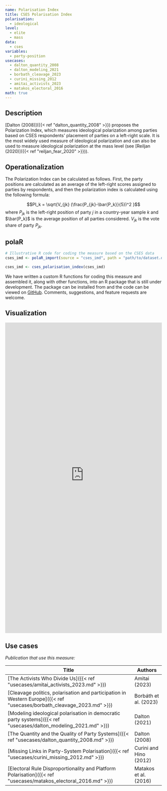 ```yaml
---
name: Polarisation Index
title: CSES Polarisation Index
polarisation:
  - ideological
level:
  - elite
  - mass
data:
  - cses
variables:
  - party-position
usecases:
  - dalton_quantity_2008
  - dalton_modeling_2021
  - borbath_cleavage_2023
  - curini_missing_2012
  - amitai_activists_2023
  - matakos_electoral_2016
math: true
---
```

## Description
[Dalton (2008)]({{< ref "dalton_quantity_2008" >}}) proposes the Polarization Index, which measures ideological polarization among parties based on CSES respondents' placement of parties on a left-right scale. It is the most widely used measure of ideological polarization and can also be used to measure ideological polarization at the mass level (see [Reiljan (2020)]({{< ref "reiljan_fear_2020" >}})).

## Operationalization
The Polarization Index can be calculated as follows. First, the party positions are calculated as an average of the left-right scores assigned to parties by respondents, and then the polarization index is calculated using the following formula:

$$PI_k = \sqrt{V_{jk} (\frac{P_{jk}-\bar{P_k}}{5})^2 }$$
where $P_{jk}$ is the left-right position of party $j$ in a country-year sample $k$ and $\bar{P_k}$ is the average position of all parties considered. $V_{jk}$ is the vote share of party $P_{jk}$.

## polaR
```r
# Illustrative R code for coding the measure based on the CSES data
cses_imd <- polaR_import(source = "cses_imd", path = "path/to/dataset.dta")

cses_imd <- cses_polarisation_index(cses_imd)
```
We have written a custom R functions for coding this measure and assembled it, along with other functions, into an R package that is still under development. The package can be installed from and the code can be viewed on [GitHub](https://github.com/felixgruenewald/polref). Comments, suggestions, and feature requests are welcome.

## Visualization
<iframe src="https://felixgruenewald.shinyapps.io/polarapp/?dataset=cses&measure=polarisation_index"
    frameborder="0"
    scrolling="yes" 
    style="overflow:hidden;width:100%" 
    height="1000" 
    width="100%"></iframe>

## Use cases
_Publication that use this measure:_

| Title                                                                                                      | Authors                |
| ---------------------------------------------------------------------------------------------------------- | ---------------------- |
| [The Activists Who Divide Us]({{< ref "usecases/amitai_activists_2023.md" >}})                                         | Amitai (2023)          |
| [Cleavage politics, polarisation and participation in Western Europe]({{< ref "usecases/borbath_cleavage_2023.md" >}}) | Borbáth et al. (2023)  |
| [Modeling ideological polarisation in democratic party systems]({{< ref "usecases/dalton_modeling_2021.md" >}})        | Dalton (2021)          |
| [The Quantity and the Quality of Party Systems]({{< ref "usecases/dalton_quantity_2008.md" >}})                        | Dalton (2008)          |
| [Missing Links in Party-System Polarisation]({{< ref "usecases/curini_missing_2012.md" >}})                            | Curini and Hino (2012) |
| [Electoral Rule Disproportionality and Platform Polarisation]({{< ref "usecases/matakos_electoral_2016.md" >}})        | Matakos et al. (2016)  |

